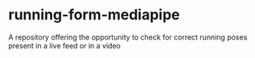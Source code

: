 # running-form-mediapipe
A repository offering the opportunity to check for correct running poses present in a live feed or in a video
